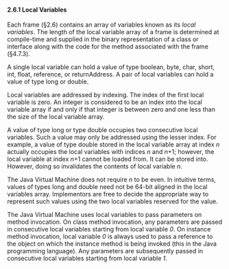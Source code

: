 #### **2.6.1 Local Variables** 

Each frame (§2.6) contains an array of variables known as its *local variables*. The length of the local variable array of a frame is determined at compile-time and supplied in the binary representation of a class or interface along with the code for the method associated with the frame (§4.7.3). 

A single local variable can hold a value of type boolean, byte, char, short, int, float, reference, or returnAddress. A pair of local variables can hold a value of type long or double. 

Local variables are addressed by indexing. The index of the first local variable is zero. An integer is considered to be an index into the local variable array if and only if that integer is between zero and one less than the size of the local variable array. 

A value of type long or type double occupies two consecutive local variables. Such a value may only be addressed using the lesser index. For example, a value of type double stored in the local variable array at index *n* actually occupies the local variables with indices *n* and *n*+1; however, the local variable at index *n*+1 cannot be loaded from. It can be stored into. However, doing so invalidates the contents of local variable *n*. 

The Java Virtual Machine does not require *n* to be even. In intuitive terms, values of types long and double need not be 64-bit aligned in the local variables array. Implementors are free to decide the appropriate way to represent such values using the two local variables reserved for the value. 

The Java Virtual Machine uses local variables to pass parameters on method invocation. On class method invocation, any parameters are passed in consecutive local variables starting from local variable *0*. On instance method invocation, local variable *0* is always used to pass a reference to the object on which the instance method is being invoked (this in the Java programming language). Any parameters are subsequently passed in consecutive local variables starting from local variable *1*. 